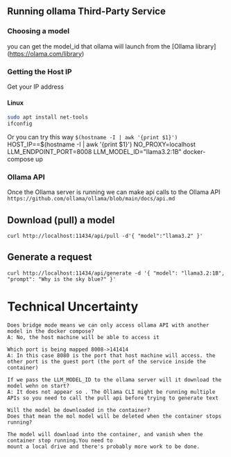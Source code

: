 ## Running ollama Third-Party Service

### Choosing a model 
you can get the model_id that ollama will launch from the [Ollama library]
(https://olama.com/library)

### Getting the Host IP

Get your IP address
#### Linux
```sh
sudo apt install net-tools
ifconfig
```

Or you can try this way `$(hostname -I | awk '{print $1}')`
HOST_IP==$(hostname -I | awk '{print $1}')
NO_PROXY=localhost
LLM_ENDPOINT_PORT=8008 LLM_MODEL_ID="llama3.2:1B"
docker-compose up

### Ollama API

Once the Ollama server is running we can make api calls to the Ollama API
`https://github.com/ollama/ollama/blob/main/docs/api.md`

## Download (pull) a model

`
curl http://localhost:11434/api/pull -d'{
  "model":"llama3.2"
}'
`

## Generate a request
`
curl http://localhost:11434/api/generate -d '{
  "model": "llama3.2:1B",
  "prompt": "Why is the sky blue?"
}'
`

# Technical Uncertainty
```
Does bridge mode means we can only access ollama API with another model in the docker compose?
A: No, the host machine will be able to access it

Which port is being mapped 8008->141414
A: In this case 8080 is the port that host machine will access. the other port is the guest port (the port of the service inside the container)

If we pass the LLM_MODEL_ID to the ollama server will it download the model wehn on start?
A: It does not appear so . The Ollama CLI might be running multiple APIs so you need to call the pull api before trying to generate text

Will the model be downloaded in the container?
Does that mean the mol model will be deleted when the container stops running?

The model will download into the container, and vanish when the container stop running.You need to
mount a local drive and there's probably more work to be done.
```